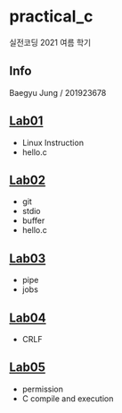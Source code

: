 # practical_c

실전코딩 2021 여름 학기

## Info

Baegyu Jung / 201923678

## [Lab01](https://git.ajou.ac.kr/baegyu3/practical_c/-/tree/master/lab01)
* Linux Instruction
* hello.c
## [Lab02](https://git.ajou.ac.kr/baegyu3/practical_c/-/tree/master/lab02)
* git
* stdio
* buffer
* hello.c
## [Lab03](https://git.ajou.ac.kr/baegyu3/practical_c/-/tree/master/lab03)
* pipe
* jobs
## [Lab04](https://git.ajou.ac.kr/baegyu3/practical_c/-/tree/master/lab04)
* CRLF
## [Lab05](https://git.ajou.ac.kr/baegyu3/practical_c/-/tree/master/lab05)
* permission
* C compile and execution
